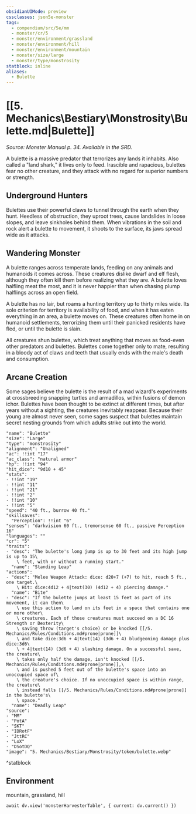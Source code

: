 ```yaml
---
obsidianUIMode: preview
cssclasses: json5e-monster
tags:
  - compendium/src/5e/mm
  - monster/cr/5
  - monster/environment/grassland
  - monster/environment/hill
  - monster/environment/mountain
  - monster/size/large
  - monster/type/monstrosity
statblock: inline
aliases:
  - Bulette
---
```

# [[5. Mechanics\Bestiary\Monstrosity\Bulette.md|Bulette]]
*Source: Monster Manual p. 34. Available in the SRD.*

A bulette is a massive predator that terrorizes any lands it inhabits. Also called a "land shark," it lives only to feed. Irascible and rapacious, bulettes fear no other creature, and they attack with no regard for superior numbers or strength.

## Underground Hunters

Bulettes use their powerful claws to tunnel through the earth when they hunt. Heedless of obstruction, they uproot trees, cause landslides in loose slopes, and leave sinkholes behind them. When vibrations in the soil and rock alert a bulette to movement, it shoots to the surface, its jaws spread wide as it attacks.

## Wandering Monster

A bulette ranges across temperate lands, feeding on any animals and humanoids it comes across. These creatures dislike dwarf and elf flesh, although they often kill them before realizing what they are. A bulette loves halfling meat the most, and it is never happier than when chasing plump halflings across an open field.

A bulette has no lair, but roams a hunting territory up to thirty miles wide. Its sole criterion for territory is availability of food, and when it has eaten everything in an area, a bulette moves on. These creatures often home in on humanoid settlements, terrorizing them until their panicked residents have fled, or until the bulette is slain.

All creatures shun bulettes, which treat anything that moves as food-even other predators and bulettes. Bulettes come together only to mate, resulting in a bloody act of claws and teeth that usually ends with the male's death and consumption.

## Arcane Creation

Some sages believe the bulette is the result of a mad wizard's experiments at crossbreeding snapping turtles and armadillos, within fusions of demon ichor. Bulettes have been thought to be extinct at different times, but after years without a sighting, the creatures inevitably reappear. Because their young are almost never seen, some sages suspect that bulettes maintain secret nesting grounds from which adults strike out into the world.

```statblock
"name": "Bulette"
"size": "Large"
"type": "monstrosity"
"alignment": "Unaligned"
"ac": !!int "17"
"ac_class": "natural armor"
"hp": !!int "94"
"hit_dice": "9d10 + 45"
"stats":
- !!int "19"
- !!int "11"
- !!int "21"
- !!int "2"
- !!int "10"
- !!int "5"
"speed": "40 ft., burrow 40 ft."
"skillsaves":
  "Perception": !!int "6"
"senses": "darkvision 60 ft., tremorsense 60 ft., passive Perception 16"
"languages": ""
"cr": "5"
"traits":
- "desc": "The bulette's long jump is up to 30 feet and its high jump is up to 15\
    \ feet, with or without a running start."
  "name": "Standing Leap"
"actions":
- "desc": "Melee Weapon Attack: dice: d20+7 (+7) to hit, reach 5 ft., one target.\
    \ Hit: dice:4d12 + 4|text(30) (4d12 + 4) piercing damage."
  "name": "Bite"
- "desc": "If the bulette jumps at least 15 feet as part of its movement, it can then\
    \ use this action to land on its feet in a space that contains one or more other\
    \ creatures. Each of those creatures must succeed on a DC 16 Strength or Dexterity\
    \ saving throw (target's choice) or be knocked [[/5. Mechanics/Rules/Conditions.md#prone|prone]]\
    \ and take dice:3d6 + 4|text(14) (3d6 + 4) bludgeoning damage plus dice:3d6\
    \ + 4|text(14) (3d6 + 4) slashing damage. On a successful save, the creature\
    \ takes only half the damage, isn't knocked [[/5. Mechanics/Rules/Conditions.md#prone|prone]],\
    \ and is pushed 5 feet out of the bulette's space into an unoccupied space of\
    \ the creature's choice. If no unoccupied space is within range, the creature\
    \ instead falls [[/5. Mechanics/Rules/Conditions.md#prone|prone]] in the bulette's\
    \ space."
  "name": "Deadly Leap"
"source":
- "MM"
- "PotA"
- "SKT"
- "IDRotF"
- "JttRC"
- "LoX"
- "DSotDQ"
"image": "5. Mechanics/Bestiary/Monstrosity/token/bulette.webp"
```
^statblock

## Environment

mountain, grassland, hill

```dataviewjs
await dv.view('monsterHarvesterTable', { current: dv.current() })
```
